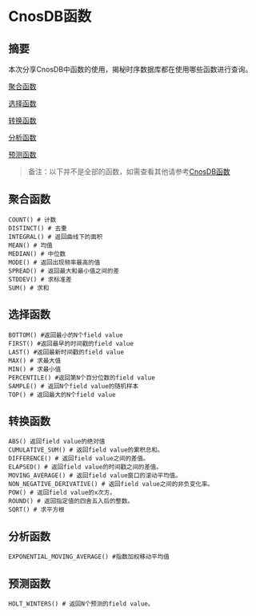 # CnosDB函数

## 摘要

本次分享CnosDB中函数的使用，揭秘时序数据库都在使用哪些函数进行查询。

[聚合函数](#聚合函数)

[选择函数](#选择函数)

[转换函数](#转换函数)

[分析函数](#分析函数)

[预测函数](#预测函数)

> 备注：以下并不是全部的函数，如需查看其他请参考[CnosDB函数](https://www.cnosdb.com/content/cnosdb/latest/cnosql/cnosql_function.html)

## 聚合函数

```shell
COUNT() # 计数
DISTINCT() # 去重
INTEGRAL() # 返回曲线下的面积
MEAN() # 均值
MEDIAN() # 中位数
MODE() # 返回出现频率最高的值
SPREAD() # 返回最大和最小值之间的差
STDDEV() # 求标准差
SUM() # 求和
```

## 选择函数

```shell
BOTTOM() #返回最小的N个field value
FIRST() #返回最早的时间戳的field value
LAST() #返回最新时间戳的field value
MAX() # 求最大值
MIN() # 求最小值
PERCENTILE() #返回第N个百分位数的field value
SAMPLE() # 返回N个field value的随机样本
TOP() # 返回最大的N个field value
```

## 转换函数
```shell
ABS() 返回field value的绝对值
CUMULATIVE_SUM() # 返回field value的累积总和。
DIFFERENCE() # 返回field value之间的差值。
ELAPSED() # 返回field value的时间戳之间的差值。
MOVING_AVERAGE() # 返回field value窗口的滚动平均值。
NON_NEGATIVE_DERIVATIVE() # 返回field value之间的非负变化率。
POW() # 返回field value的x次方。
ROUND() # 返回指定值的四舍五入后的整数。
SQRT() # 求平方根
```

## 分析函数
```shell
EXPONENTIAL_MOVING_AVERAGE() #指数加权移动平均值
```

## 预测函数
```shell
HOLT_WINTERS() # 返回N个预测的field value。
```